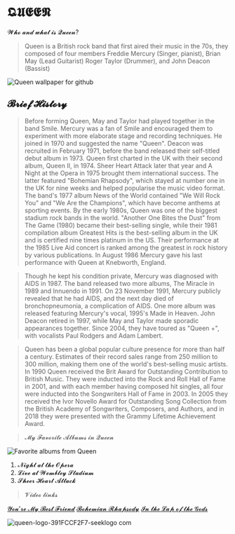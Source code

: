 # 𝕼𝖀𝕰𝕰𝕹

𝓦𝓱𝓸 𝓪𝓷𝓭 𝔀𝓱𝓪𝓽 𝓲𝓼 𝓠𝓾𝓮𝓮𝓷?
> Queen is a British rock band that first aired their music in the 70s, they composed of four members Freddie Mercury (Singer, pianist), Brian May (Lead Guitarist) Roger Taylor (Drummer), and John Deacon (Bassist)

![Queen wallpaper for github](https://github.com/KaiJuTechSupport7408/GojiShintech3.github.io/assets/151154954/6108b7d2-f80d-4fc2-9b70-957809b1fc8a)

## 𝓑𝓻𝓲𝓮𝓯 𝓗𝓲𝓼𝓽𝓸𝓻𝔂

> Before forming Queen, May and Taylor had played together in the band Smile. Mercury was a fan of Smile and encouraged them to experiment with more elaborate stage and recording techniques. He joined in 1970 and suggested the name "Queen". Deacon was recruited in February 1971, before the band released their self-titled debut album in 1973. Queen first charted in the UK with their second album, Queen II, in 1974. Sheer Heart Attack later that year and A Night at the Opera in 1975 brought them international success. The latter featured "Bohemian Rhapsody", which stayed at number one in the UK for nine weeks and helped popularise the music video format. The band's 1977 album News of the World contained "We Will Rock You" and "We Are the Champions", which have become anthems at sporting events. By the early 1980s, Queen was one of the biggest stadium rock bands in the world. "Another One Bites the Dust" from The Game (1980) became their best-selling single, while their 1981 compilation album Greatest Hits is the best-selling album in the UK and is certified nine times platinum in the US. Their performance at the 1985 Live Aid concert is ranked among the greatest in rock history by various publications. In August 1986 Mercury gave his last performance with Queen at Knebworth, England.

> Though he kept his condition private, Mercury was diagnosed with AIDS in 1987. The band released two more albums, The Miracle in 1989 and Innuendo in 1991. On 23 November 1991, Mercury publicly revealed that he had AIDS, and the next day died of bronchopneumonia, a complication of AIDS. One more album was released featuring Mercury's vocal, 1995's Made in Heaven. John Deacon retired in 1997, while May and Taylor made sporadic appearances together. Since 2004, they have toured as "Queen +", with vocalists Paul Rodgers and Adam Lambert.

> Queen has been a global popular culture presence for more than half a century. Estimates of their record sales range from 250 million to 300 million, making them one of the world's best-selling music artists. In 1990 Queen received the Brit Award for Outstanding Contribution to British Music. They were inducted into the Rock and Roll Hall of Fame in 2001, and with each member having composed hit singles, all four were inducted into the Songwriters Hall of Fame in 2003. In 2005 they received the Ivor Novello Award for Outstanding Song Collection from the British Academy of Songwriters, Composers, and Authors, and in 2018 they were presented with the Grammy Lifetime Achievement Award.


> 𝓜𝔂 𝓕𝓪𝓿𝓸𝓻𝓲𝓽𝓮 𝓐𝓵𝓫𝓾𝓶𝓼 𝓲𝓷 𝓠𝓾𝓮𝓮𝓷

![Favorite albums from Queen](https://github.com/Sybertron748/Sybertron748.github.io/assets/151154954/3e4b2598-198f-48dd-bc24-6cc51d6ba6b7)




1. 𝓝𝓲𝓰𝓱𝓽 𝓪𝓽 𝓽𝓱𝓮 𝓞𝓹𝓮𝓻𝓪  
2. 𝓛𝓲𝓿𝓮 𝓪𝓽 𝓦𝓮𝓶𝓫𝓵𝓮𝔂 𝓢𝓽𝓪𝓭𝓲𝓾𝓶
3. 𝓢𝓱𝓮𝓮𝓻 𝓗𝓮𝓪𝓻𝓽 𝓐𝓽𝓽𝓪𝓬𝓴


> 𝓥𝓲𝓭𝓮𝓸 𝓵𝓲𝓷𝓴𝓼

[𝓨𝓸𝓾'𝓻𝓮 𝓜𝔂 𝓑𝓮𝓼𝓽 𝓕𝓻𝓲𝓮𝓷𝓭](https://open.spotify.com/track/4vhVDkSx9RSb2k6mWFMYNI)
[𝓑𝓸𝓱𝓮𝓶𝓲𝓪𝓷 𝓡𝓱𝓪𝓹𝓼𝓸𝓭𝔂](https://open.spotify.com/track/2XbcujvemK0hGh0Ob4HAXQ)
[𝓘𝓷 𝓽𝓱𝓮 𝓛𝓪𝓹 𝓸𝓯 𝓽𝓱𝓮 𝓖𝓸𝓭𝓼](https://open.spotify.com/track/2XbcujvemK0hGh0Ob4HAXQ)



![queen-logo-391FCCF2F7-seeklogo com](https://github.com/Sybertron748/Sybertron748.github.io/assets/151154954/8f0c7214-d415-4275-ad72-47cfd7fd7718)
